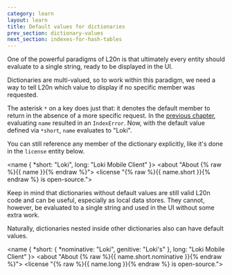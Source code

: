 ```yaml
---
category: learn
layout: learn
title: Default values for dictionaries
prev_section: dictionary-values
next_section: indexes-for-hash-tables
---
```


One of the powerful paradigms of L20n is that ultimately every entity should evaluate to a single string, ready to be displayed in the UI.

Dictionaries are multi-valued, so to work within this paradigm, we need a way to tell L20n which value to display if no specific member was requested.

<section class="clearfix">
	<div class="left">
		<p>The asterisk <code>*</code> on a key does just that:  it denotes the default member to return in the absence of a more specific request.  In the <a href="{% post_url 2012-07-03-dictionary-values %}">previous chapter</a>, evaluating <code>name</code> resulted in an <code>IndexError</code>.  Now, with the default value defined via <code>*short</code>, <code>name</code> evaluates to "Loki".</p>
		<p>You can still reference any member of the dictionary explicitly, like it's done in the <code>license</code> entity below.</p>
	</div>
	<div class="right">
		<div class="editor sourceEditor height15"
		  id="sourceEditor1"
		  data-source="sourceEditor1"
		  data-output="output1"
		>&lt;name {
 *short: "Loki",
  long: "Loki Mobile Client"
}&gt;
&lt;about "About {% raw %}{{ name }}{% endraw %}"&gt;
&lt;license "{% raw %}{{ name.short }}{% endraw %} is open-source."&gt;
		</div>
		<dl id="output1">
		</dl>
	</div>
</section>

Keep in mind that dictionaries without default values are still valid L20n code and can be useful, especially as local data stores.  They cannot, however, be evaluated to a single string and used in the UI without some extra work.

<section class="clearfix">
	<div class="left">
		<p>Naturally, dictionaries nested inside other dictionaries also can have default values.</p>
	</div>
	<div class="right">
		<div class="editor sourceEditor height15"
		  id="sourceEditor2"
		  data-source="sourceEditor2"
		  data-output="output2"
		>&lt;name {
  *short: {
    *nominative: "Loki",
    genitive: "Loki's"
  },
  long: "Loki Mobile Client"
}&gt;
&lt;about "About {% raw %}{{ name.short.nominative }}{% endraw %}"&gt;
&lt;license "{% raw %}{{ name.long }}{% endraw %} is open-source."&gt;
		</div>
		<dl id="output2">
		</dl>
	</div>
</section>
